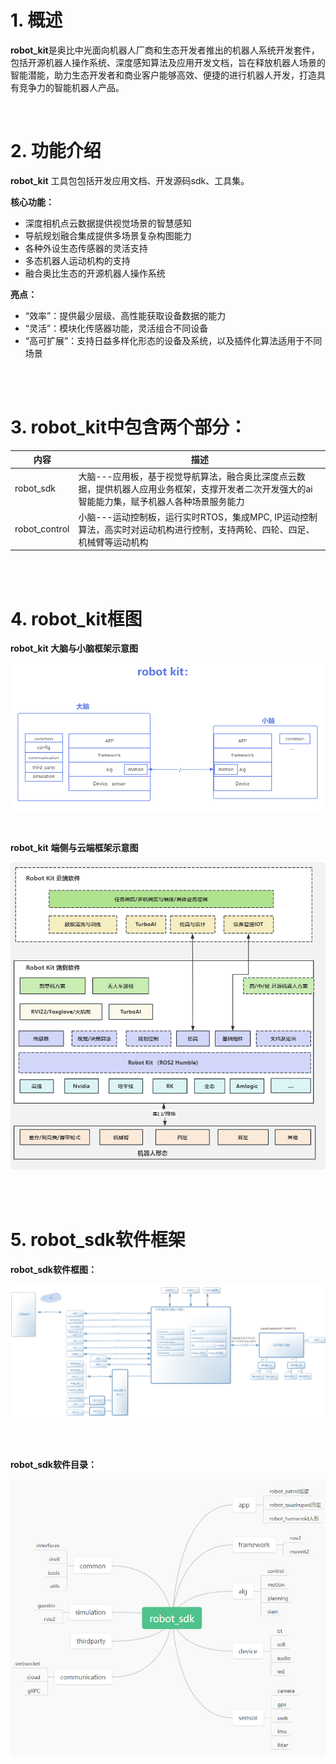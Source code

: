 # 1. 概述

**robot_kit**是奥比中光面向机器人厂商和生态开发者推出的机器人系统开发套件，包括开源机器人操作系统、深度感知算法及应用开发文档，旨在释放机器人场景的智能潜能，助力生态开发者和商业客户能够高效、便捷的进行机器人开发，打造具有竞争力的智能机器人产品。

<br>

# 2. 功能介绍

**robot_kit** 工具包包括开发应用文档、开发源码sdk、工具集。

**核心功能：**

* 深度相机点云数据提供视觉场景的智慧感知
* 导航规划融合集成提供多场景复杂构图能力
* 各种外设生态传感器的灵活支持
* 多态机器人运动机构的支持
* 融合奥比生态的开源机器人操作系统

**亮点：**

* “效率”：提供最少层级、高性能获取设备数据的能力
* “灵活”：模块化传感器功能，灵活组合不同设备
* “高可扩展”：支持日益多样化形态的设备及系统，以及插件化算法适用于不同场景

<br>
<br>

# **3. robot_kit中包含两个部分：**

| **内容**      | **描述**                                                                                                                                        |
| ------------- | ----------------------------------------------------------------------------------------------------------------------------------------------- |
| robot_sdk     | 大脑---应用板，基于视觉导航算法，融合奥比深度点云数据，提供机器人应用业务框架，支撑开发者二次开发强大的ai智能能力集，赋予机器人各种场景服务能力 |
| robot_control | 小脑---运动控制板，运行实时RTOS，集成MPC, IP运动控制算法，高实时对运动机构进行控制，支持两轮、四轮、四足、机械臂等运动机构                      |

<br>

<br>

# 4. robot_kit框图

**robot_kit 大脑与小脑框架示意图**

![robot_kit组成](image/robot_sdk_control.png)

<br>

**robot_kit** **端侧与云端框架示意图**

![1702954599059](image/introduction/1702954599059.png)

<br>

<br>

# 5. robot_sdk软件框架

**robot_sdk软件框图：**

![1702975656242](image/introduction/1702975656242.png)

<br>

<br>

**robot_sdk软件目录：**

![1702957396570](image/readme1/1702955708492.png)
